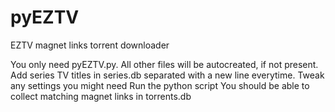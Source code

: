 # pyEZTV
EZTV magnet links torrent downloader

You only need pyEZTV.py. All other files will be autocreated, if not present.
Add series TV titles in series.db separated with a new line everytime.
Tweak any settings you might need
Run the python script
You should be able to collect matching magnet links in torrents.db
